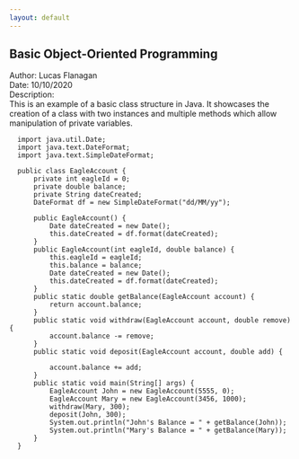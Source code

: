 ```yaml
---
layout: default
---
```


## Basic Object-Oriented Programming

Author: Lucas Flanagan <Br>
Date: 10/10/2020 <br>
Description: <br>
This is an example of a basic class structure in Java. It showcases the creation of a class with two instances and multiple methods which allow manipulation of private variables. 

      import java.util.Date;
      import java.text.DateFormat;
      import java.text.SimpleDateFormat;

      public class EagleAccount {
          private int eagleId = 0;
          private double balance;
          private String dateCreated;
          DateFormat df = new SimpleDateFormat("dd/MM/yy");

          public EagleAccount() {
              Date dateCreated = new Date();
              this.dateCreated = df.format(dateCreated);
          }
          public EagleAccount(int eagleId, double balance) {
              this.eagleId = eagleId;
              this.balance = balance;
              Date dateCreated = new Date();
              this.dateCreated = df.format(dateCreated);
          }
          public static double getBalance(EagleAccount account) {
              return account.balance;
          }
          public static void withdraw(EagleAccount account, double remove) {
              account.balance -= remove;
          }
          public static void deposit(EagleAccount account, double add) {

              account.balance += add;
          }
          public static void main(String[] args) {
              EagleAccount John = new EagleAccount(5555, 0);
              EagleAccount Mary = new EagleAccount(3456, 1000);
              withdraw(Mary, 300);
              deposit(John, 300);
              System.out.println("John's Balance = " + getBalance(John));
              System.out.println("Mary's Balance = " + getBalance(Mary));
          }
      }
